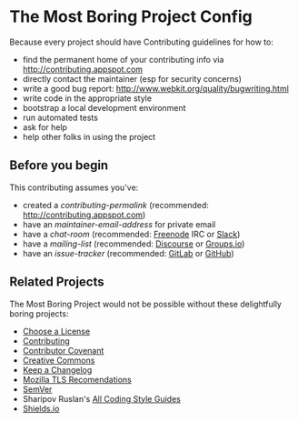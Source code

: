 # The Most Boring Project Config

Because every project should have Contributing guidelines for how to:

-   find the permanent home of your contributing info via
    http://contributing.appspot.com
-   directly contact the maintainer (esp for security concerns)
-   write a good bug report:
    http://www.webkit.org/quality/bugwriting.html
-   write code in the appropriate style
-   bootstrap a local development environment
-   run automated tests
-   ask for help
-   help other folks in using the project

## Before you begin

This contributing assumes you've:

-   created a *contributing-permalink*
    (recommended: http://contributing.appspot.com)
-   have an *maintainer-email-address* for private email
-   have a *chat-room* (recommended: [Freenode](https://freenode.net/)
    IRC or [Slack](https://slack.com/))
-   have a *mailing-list* (recommended:
    [Discourse](http://www.discourse.org/) or
    [Groups.io](https://groups.io/))
-   have an *issue-tracker* (recommended: [GitLab](https://gitlab.com/)
    or [GitHub](http://github.com/))

## Related Projects

The Most Boring Project would not be possible without these delightfully
boring projects:

-   [Choose a License](http://choosealicense.com/)
-   [Contributing](http://contributing.appspot.com)
-   [Contributor Covenant](http://contributor-covenant.org/)
-   [Creative Commons](https://creativecommons.org/choose/)
-   [Keep a Changelog](http://keepachangelog.com/)
-   [Mozilla TLS
    Recomendations](https://wiki.mozilla.org/Security/Server_Side_TLS)
-   [SemVer](http://semver.org/)
-   Sharipov Ruslan's [All Coding Style
    Guides](https://github.com/sharipov-ru/all-coding-style-guides)
-   [Shields.io](http://shields.io/)
